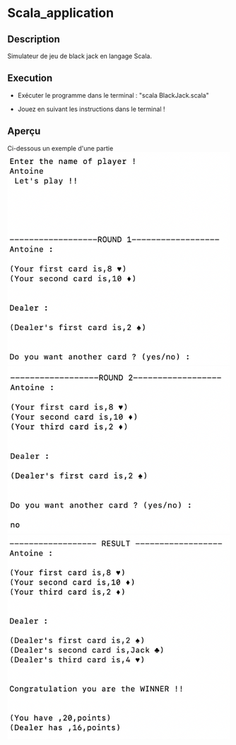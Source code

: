# Scala_application

## Description 

Simulateur de jeu de black jack en langage Scala.

## Execution 

- Exécuter le programme dans le terminal : "scala BlackJack.scala"

- Jouez en suivant les instructions dans le terminal ! 


## Aperçu

Ci-dessous un exemple d'une partie 
![img1](https://github.com/AntoineMOREAU1/Scala_application/blob/main/img_test/img_1.png)
![img2](https://github.com/AntoineMOREAU1/Scala_application/blob/main/img_test/img_2.png)
![img3](https://github.com/AntoineMOREAU1/Scala_application/blob/main/img_test/img_3.png)



